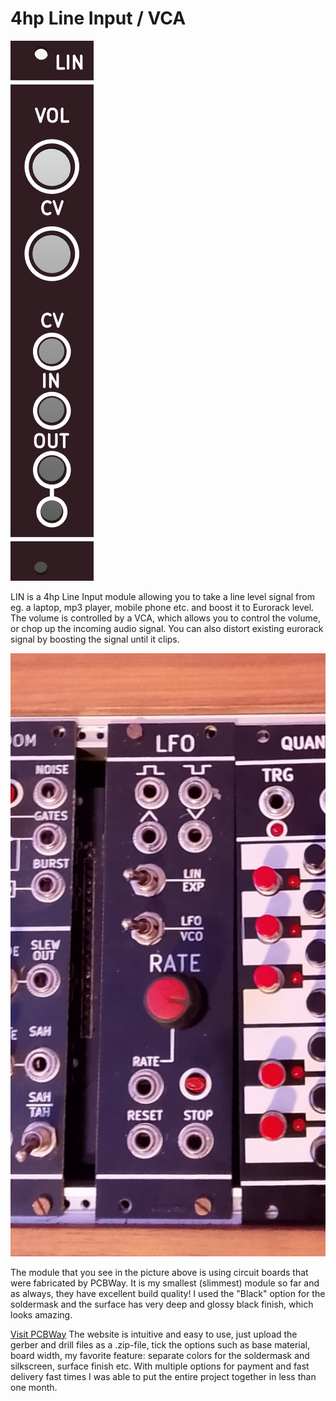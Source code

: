# 4hp Line Input / VCA 

![](https://raw.githubusercontent.com/Fihdi/Eurorack/refs/heads/main/LIN/LIN-Front.png)

LIN is a 4hp Line Input module allowing you to take a line level signal from eg. a laptop, mp3 player, mobile phone etc. and boost it to Eurorack level. The volume is controlled by a VCA, which allows you to control the volume, or chop up the incoming audio signal. You can also distort existing eurorack signal by boosting the signal until it clips.

![](https://raw.githubusercontent.com/Fihdi/Eurorack/refs/heads/main/LIN/LFO-RL.jpeg)

The module that you see in the picture above is using circuit boards that were fabricated by PCBWay. It is my smallest (slimmest) module so far and as always, they have excellent build quality! I used the "Black" option for the soldermask and the surface has very deep and glossy black finish, which looks amazing.

[Visit PCBWay](https://www.pcbway.com/) The website is intuitive and easy to use, just upload the gerber and drill files as a .zip-file, tick the options such as base material, board width, my favorite feature: separate colors for the soldermask and silkscreen, surface finish etc. With multiple options for payment and fast delivery fast times I was able to put the entire project together in less than one month. 
